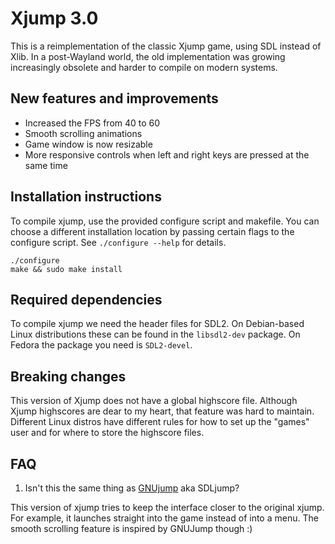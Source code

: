 # Xjump 3.0

This is a reimplementation of the classic Xjump game, using SDL instead of Xlib.
In a post-Wayland world, the old implementation was growing increasingly
obsolete and harder to compile on modern systems.

## New features and improvements

- Increased the FPS from 40 to 60
- Smooth scrolling animations
- Game window is now resizable
- More responsive controls when left and right keys are pressed at the same time

## Installation instructions

To compile xjump, use the provided configure script and makefile.
You can choose a different installation location by passing certain flags to the configure script.
See `./configure --help` for details.

    ./configure
    make && sudo make install

## Required dependencies

To compile xjump we need the header files for SDL2.
On Debian-based Linux distributions these can be found in the `libsdl2-dev` package.
On Fedora the package you need is `SDL2-devel`.

## Breaking changes

This version of Xjump does not have a global highscore file.
Although Xjump highscores are dear to my heart, that feature was hard to maintain.
Different Linux distros have different rules for how to set up the "games" user
and for where to store the highscore files.

## FAQ

1. Isn't this the same thing as [GNUjump](http://www.gnu.org/software/gnujump/) aka SDLjump?

This version of xjump tries to keep the interface closer to the original xjump.
For example, it launches straight into the game instead of into a menu.
The smooth scrolling feature is inspired by GNUJump though :)
